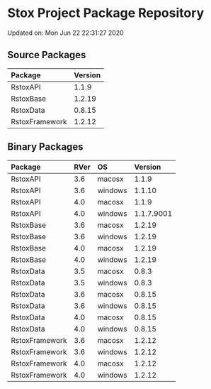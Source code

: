# Stox Project Package Repository


Updated on: Mon Jun 22 22:31:27 2020
## Source Packages

|Package        |Version |
|:--------------|:-------|
|RstoxAPI       |1.1.9   |
|RstoxBase      |1.2.19  |
|RstoxData      |0.8.15  |
|RstoxFramework |1.2.12  |

## Binary Packages

|Package        |RVer |OS      |Version    |
|:--------------|:----|:-------|:----------|
|RstoxAPI       |3.6  |macosx  |1.1.9      |
|RstoxAPI       |3.6  |windows |1.1.10     |
|RstoxAPI       |4.0  |macosx  |1.1.9      |
|RstoxAPI       |4.0  |windows |1.1.7.9001 |
|RstoxBase      |3.6  |macosx  |1.2.19     |
|RstoxBase      |3.6  |windows |1.2.19     |
|RstoxBase      |4.0  |macosx  |1.2.19     |
|RstoxBase      |4.0  |windows |1.2.19     |
|RstoxData      |3.5  |macosx  |0.8.3      |
|RstoxData      |3.5  |windows |0.8.3      |
|RstoxData      |3.6  |macosx  |0.8.15     |
|RstoxData      |3.6  |windows |0.8.15     |
|RstoxData      |4.0  |macosx  |0.8.15     |
|RstoxData      |4.0  |windows |0.8.15     |
|RstoxFramework |3.6  |macosx  |1.2.12     |
|RstoxFramework |3.6  |windows |1.2.12     |
|RstoxFramework |4.0  |macosx  |1.2.12     |
|RstoxFramework |4.0  |windows |1.2.12     |
